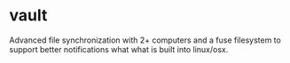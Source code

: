 # vault
Advanced file synchronization with 2+ computers and a fuse filesystem to support better notifications what what is built into linux/osx.
